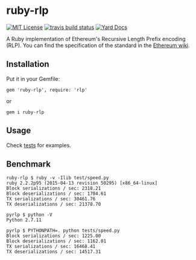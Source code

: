 # ruby-rlp

[![MIT License](https://img.shields.io/packagist/l/doctrine/orm.svg)](LICENSE)
[![travis build status](https://travis-ci.org/janx/ruby-rlp.svg?branch=master)](https://travis-ci.org/janx/ruby-rlp)
[![Yard Docs](http://img.shields.io/badge/yard-docs-blue.svg)](http://www.rubydoc.info/github/janx/ruby-rlp/master)

A Ruby implementation of Ethereum's Recursive Length Prefix encoding (RLP). You can find the specification of the standard in the [Ethereum wiki](https://github.com/ethereum/wiki/wiki/RLP).

## Installation

Put it in your Gemfile:

```
gem 'ruby-rlp', require: 'rlp'
```

or

```
gem i ruby-rlp
```

## Usage

Check [tests](test) for examples.

## Benchmark

```
ruby-rlp $ ruby -v -Ilib test/speed.py
ruby 2.2.2p95 (2015-04-13 revision 50295) [x86_64-linux]
Block serializations / sec: 2318.21
Block deserializations / sec: 1704.61
TX serializations / sec: 30461.76
TX deserializations / sec: 21378.70

pyrlp $ python -V
Python 2.7.11

pyrlp $ PYTHONPATH=. python tests/speed.py
Block serializations / sec: 1225.00
Block deserializations / sec: 1162.01
TX serializations / sec: 16468.41
TX deserializations / sec: 14517.31
```
